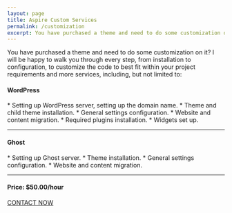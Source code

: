 ```yaml
---
layout: page
title: Aspire Custom Services
permalink: /customization
excerpt: You have purchased a theme and need to do some customization on it? I will be happy to walk you through every step, from installation to configuration, to customize the code to best fit within your project requirements and more services.
---
```


You have purchased a theme and need to do some customization on it? I will be happy to walk you through every step, from installation to configuration, to customize the code to best fit within your project requirements and more services, including, but not limited to:

#### WordPress

<div class="check-list" markdown='1'>
  * Setting up WordPress server, setting up the domain name.
  * Theme and child theme installation.
  * General settings configuration.
  * Website and content migration.
  * Required plugins installation.
  * Widgets set up.
</div>

---

#### Ghost

<div class="check-list" markdown='1'>
  * Setting up Ghost server.
  * Theme installation.
  * General settings configuration.
  * Website and content migration.
</div>

---

#### Price: $50.00/hour

<a href='mailto:aspirethemes@gmail.com' class='button button--large button--success'>CONTACT NOW</a>